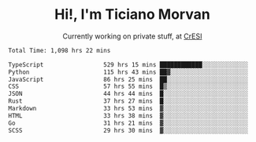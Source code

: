 <h1 align="center">Hi!, I'm Ticiano Morvan</h1>
<p align="center">Currently working on private stuff, at <a href="https://cresi.com.ar" target="_blank">CrESI</a></p>

<!--START_SECTION:waka-->

```txt
Total Time: 1,098 hrs 22 mins

TypeScript                 529 hrs 15 mins ████████████░░░░░░░░░░░░░   48.19 %
Python                     115 hrs 43 mins ██▓░░░░░░░░░░░░░░░░░░░░░░   10.54 %
JavaScript                 86 hrs 25 mins  ██░░░░░░░░░░░░░░░░░░░░░░░   07.87 %
CSS                        57 hrs 55 mins  █▒░░░░░░░░░░░░░░░░░░░░░░░   05.27 %
JSON                       44 hrs 44 mins  █░░░░░░░░░░░░░░░░░░░░░░░░   04.07 %
Rust                       37 hrs 27 mins  █░░░░░░░░░░░░░░░░░░░░░░░░   03.41 %
Markdown                   33 hrs 53 mins  ▓░░░░░░░░░░░░░░░░░░░░░░░░   03.09 %
HTML                       33 hrs 38 mins  ▓░░░░░░░░░░░░░░░░░░░░░░░░   03.06 %
Go                         31 hrs 21 mins  ▓░░░░░░░░░░░░░░░░░░░░░░░░   02.86 %
SCSS                       29 hrs 30 mins  ▓░░░░░░░░░░░░░░░░░░░░░░░░   02.69 %
```

<!--END_SECTION:waka-->
